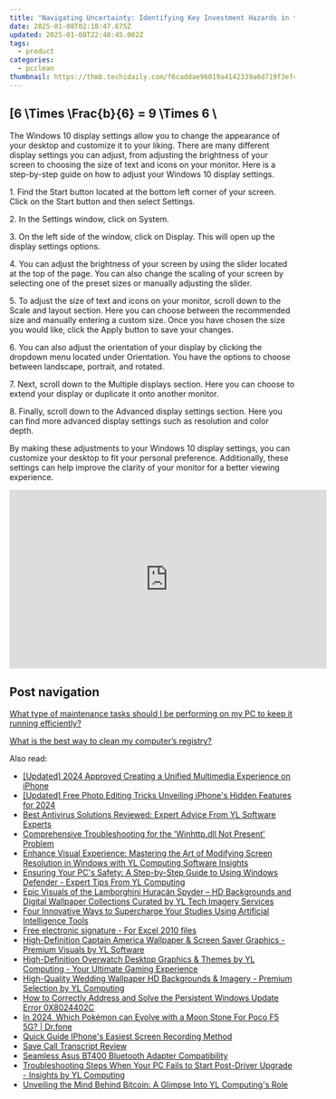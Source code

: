 ```yaml
---
title: "Navigating Uncertainty: Identifying Key Investment Hazards in the World of Cryptocurrencies – Insights From YL Software"
date: 2025-01-08T02:18:47.675Z
updated: 2025-01-08T22:48:45.002Z
tags:
  - product
categories:
  - pcclean
thumbnail: https://thmb.techidaily.com/f6caddae96019a4142339a6d719f3ef49075dd557e8c99c8c7fa75aee528315d.jpg
---
```


## \[6 \Times \Frac{b}{6} = 9 \Times 6 \

The Windows 10 display settings allow you to change the appearance of your desktop and customize it to your liking. There are many different display settings you can adjust, from adjusting the brightness of your screen to choosing the size of text and icons on your monitor. Here is a step-by-step guide on how to adjust your Windows 10 display settings. 

1\. Find the Start button located at the bottom left corner of your screen. Click on the Start button and then select Settings.

2\. In the Settings window, click on System.

3\. On the left side of the window, click on Display. This will open up the display settings options. 

4\. You can adjust the brightness of your screen by using the slider located at the top of the page. You can also change the scaling of your screen by selecting one of the preset sizes or manually adjusting the slider.

5\. To adjust the size of text and icons on your monitor, scroll down to the Scale and layout section. Here you can choose between the recommended size and manually entering a custom size. Once you have chosen the size you would like, click the Apply button to save your changes.

6\. You can also adjust the orientation of your display by clicking the dropdown menu located under Orientation. You have the options to choose between landscape, portrait, and rotated.

7\. Next, scroll down to the Multiple displays section. Here you can choose to extend your display or duplicate it onto another monitor.

8\. Finally, scroll down to the Advanced display settings section. Here you can find more advanced display settings such as resolution and color depth. 

By making these adjustments to your Windows 10 display settings, you can customize your desktop to fit your personal preference. Additionally, these settings can help improve the clarity of your monitor for a better viewing experience.

<!-- affiliate ads begin -->
<iframe width="560" height="315" src="https://www.youtube.com/embed/RJNYTGHVlLc?si=heERQcpMi77lqToE" title="YouTube video player" frameborder="0" allow="accelerometer; autoplay; clipboard-write; encrypted-media; gyroscope; picture-in-picture; web-share" referrerpolicy="strict-origin-when-cross-origin" allowfullscreen></iframe>
<!-- affiliate ads end -->

## Post navigation

[What type of maintenance tasks should I be performing on my PC to keep it running efficiently?](https://tools.techidaily.com/pcclean/products/)

[What is the best way to clean my computer’s registry?](https://tools.techidaily.com/pcclean/products/)

<ins class="adsbygoogle"
     style="display:block"
     data-ad-format="autorelaxed"
     data-ad-client="ca-pub-7571918770474297"
     data-ad-slot="1223367746"></ins>

<ins class="adsbygoogle"
     style="display:block"
     data-ad-client="ca-pub-7571918770474297"
     data-ad-slot="8358498916"
     data-ad-format="auto"
     data-full-width-responsive="true"></ins>

<span class="atpl-alsoreadstyle">Also read:</span>
<div><ul>
<li><a href="https://article-tips.techidaily.com/updated-2024-approved-creating-a-unified-multimedia-experience-on-iphone/"><u>[Updated] 2024 Approved Creating a Unified Multimedia Experience on iPhone</u></a></li>
<li><a href="https://fox-links.techidaily.com/updated-free-photo-editing-tricks-unveiling-iphones-hidden-features-for-2024/"><u>[Updated] Free Photo Editing Tricks Unveiling iPhone's Hidden Features for 2024</u></a></li>
<li><a href="https://win-hot.techidaily.com/best-antivirus-solutions-reviewed-expert-advice-from-yl-software-experts/"><u>Best Antivirus Solutions Reviewed: Expert Advice From YL Software Experts</u></a></li>
<li><a href="https://techno-recovery.techidaily.com/comprehensive-troubleshooting-for-the-winhttpdll-not-present-problem/"><u>Comprehensive Troubleshooting for the 'Winhttp.dll Not Present' Problem</u></a></li>
<li><a href="https://win-hot.techidaily.com/enhance-visual-experience-mastering-the-art-of-modifying-screen-resolution-in-windows-with-yl-computing-software-insights/"><u>Enhance Visual Experience: Mastering the Art of Modifying Screen Resolution in Windows with YL Computing Software Insights</u></a></li>
<li><a href="https://win-hot.techidaily.com/ensuring-your-pcs-safety-a-step-by-step-guide-to-using-windows-defender-expert-tips-from-yl-computing/"><u>Ensuring Your PC's Safety: A Step-by-Step Guide to Using Windows Defender - Expert Tips From YL Computing</u></a></li>
<li><a href="https://win-hot.techidaily.com/epic-visuals-of-the-lamborghini-huracan-spyder-hd-backgrounds-and-digital-wallpaper-collections-curated-by-yl-tech-imagery-services/"><u>Epic Visuals of the Lamborghini Huracán Spyder – HD Backgrounds and Digital Wallpaper Collections Curated by YL Tech Imagery Services</u></a></li>
<li><a href="https://tech-hub.techidaily.com/four-innovative-ways-to-supercharge-your-studies-using-artificial-intelligence-tools/"><u>Four Innovative Ways to Supercharge Your Studies Using Artificial Intelligence Tools</u></a></li>
<li><a href="https://phone-solutions.techidaily.com/free-electronic-signature-for-excel-2010-files-by-ldigisigner-sign-a-excel-sign-a-excel/"><u>Free electronic signature - For Excel 2010 files</u></a></li>
<li><a href="https://win-hot.techidaily.com/high-definition-captain-america-wallpaper-and-screen-saver-graphics-premium-visuals-by-yl-software/"><u>High-Definition Captain America Wallpaper & Screen Saver Graphics - Premium Visuals by YL Software</u></a></li>
<li><a href="https://win-hot.techidaily.com/high-definition-overwatch-desktop-graphics-and-themes-by-yl-computing-your-ultimate-gaming-experience/"><u>High-Definition Overwatch Desktop Graphics & Themes by YL Computing - Your Ultimate Gaming Experience</u></a></li>
<li><a href="https://win-hot.techidaily.com/high-quality-wedding-wallpaper-hd-backgrounds-and-imagery-premium-selection-by-yl-computing/"><u>High-Quality Wedding Wallpaper HD Backgrounds & Imagery - Premium Selection by YL Computing</u></a></li>
<li><a href="https://win-howtos.techidaily.com/how-to-correctly-address-and-solve-the-persistent-windows-update-error-0x8024402c/"><u>How to Correctly Address and Solve the Persistent Windows Update Error 0X8024402C</u></a></li>
<li><a href="https://pokemon-go-android.techidaily.com/in-2024-which-pokemon-can-evolve-with-a-moon-stone-for-poco-f5-5g-drfone-by-drfone-virtual-android/"><u>In 2024, Which Pokémon can Evolve with a Moon Stone For Poco F5 5G? | Dr.fone</u></a></li>
<li><a href="https://visual-screen-recording.techidaily.com/quick-guide-iphones-easiest-screen-recording-method/"><u>Quick Guide IPhone's Easiest Screen Recording Method</u></a></li>
<li><a href="https://on-screen-recording.techidaily.com/save-call-transcript-review/"><u>Save Call Transcript Review</u></a></li>
<li><a href="https://driver-install.techidaily.com/seamless-asus-bt400-bluetooth-adapter-compatibility/"><u>Seamless Asus BT400 Bluetooth Adapter Compatibility</u></a></li>
<li><a href="https://win-hot.techidaily.com/troubleshooting-steps-when-your-pc-fails-to-start-post-driver-upgrade-insights-by-yl-computing/"><u>Troubleshooting Steps When Your PC Fails to Start Post-Driver Upgrade - Insights by YL Computing</u></a></li>
<li><a href="https://win-hot.techidaily.com/unveiling-the-mind-behind-bitcoin-a-glimpse-into-yl-computings-role/"><u>Unveiling the Mind Behind Bitcoin: A Glimpse Into YL Computing's Role</u></a></li>
</ul></div>

